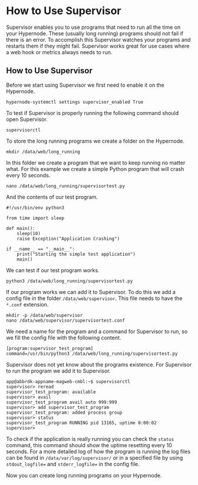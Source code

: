 <!-- source: https://support.hypernode.com/en/hypernode/tools/how-to-use-supervisor/ -->

# How to Use Supervisor

Supervisor enables you to use programs that need to run all the time on your Hypernode. These (usually long running) programs should not fail if there is an error. To accomplish this Supervisor watches your programs and restarts them if they might fail. Supervisor works great for use cases where a web hook or metrics always needs to run.

## How to Use Supervisor

Before we start using Supervisor we first need to enable it on the Hypernode.

```nginx
hypernode-systemctl settings supervisor_enabled True
```

To test if Supervisor is properly running the following command should open Supervisor.

```nginx
supervisorctl
```

To store the long running programs we create a folder on the Hypernode.

```nginx
mkdir /data/web/long_running
```

In this folder we create a program that we want to keep running no matter what. For this example we create a simple Python program that will crash every 10 seconds.

```nginx
nano /data/web/long_running/supervisortest.py
```

And the contents of our test program.

```nginx
#!/usr/bin/env python3

from time import sleep

def main():
    sleep(10)
    raise Exception("Application Crashing")

if __name__ == "__main__":
    print("Starting the simple test application")
    main()
```

We can test if our test program works.

```nginx
python3 /data/web/long_running/supervisortest.py
```

If our program works we can add it to Supervisor. To do this we add a config file in the folder `/data/web/supervisor`. This file needs to have the `*.conf` extension.

```nginx
mkdir -p /data/web/supervisor
nano /data/web/supervisor/supervisortest.conf
```

We need a name for the program and a command for Supervisor to run, so we fill the config file with the following content.

```nginx
[program:supervisor_test_program]
command=/usr/bin/python3 /data/web/long_running/supervisortest.py
```

Supervisor does not yet know about the programs existence. For Supervisor to run the program we add it to Supervisor.

```nginx
app@abbrdk-appname-magweb-cmbl:~$ supervisorctl
supervisor> reread
supervisor_test_program: available
supervisor> avail
supervisor_test_program avail auto 999:999
supervisor> add supervisor_test_program
supervisor_test_program: added process group
supervisor> status
supervisor_test_program RUNNING pid 13165, uptime 0:00:02
supervisor>
```

To check if the application is really running you can check the `status` command, this command should show the uptime resetting every 10 seconds. For a more detailed log of how the program is running the log files can be found in `/data/var/log/supervisor/` or in a specified file by using `stdout_logfile=` and `stderr_logfile=` in the config file.

Now you can create long running programs on your Hypernode.
